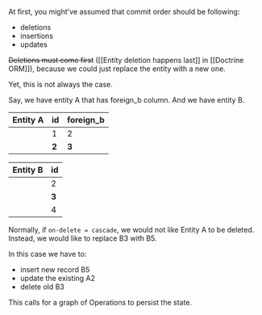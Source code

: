 At first, you might've assumed that commit order should be following:
- deletions
- insertions
- updates

<s>Deletions must come first</s> ([[Entity deletion happens last]] in [[Doctrine ORM]]), because we could just replace the entity with a new one.

Yet, this is not always the case.

Say, we have entity A that has foreign_b column. And we have entity B.

| Entity A | id    | foreign_b |
| -------- | ----- | --------- |
|          | 1     | 2         |
|          | **2** | **3**     |

| Entity B | id    |
| -------- | ----- |
|          | 2     |
|          | **3** |
|          | 4     |

Normally, if `on-delete = cascade`, we would not like Entity A to be deleted. Instead, we would like to replace B3 with B5. 

In this case we have to:
- insert new record B5
- update the existing A2
- delete old B3

This calls for a graph of Operations to persist the state.